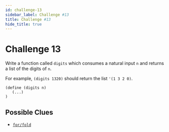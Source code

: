 ```yaml
---
id: challenge-13
sidebar_label: Challenge #13
title: Challenge #13
hide_title: true
---
```


# Challenge 13

Write a function called `digits` which consumes a natural input `n` and returns
a list of the digits of `n`.

For example, `(digits 1320)` should return the list `'(1 3 2 0)`.

```
(define (digits n)
   (...)
)
```

## Possible Clues
* [`for/fold`](fold.md)
